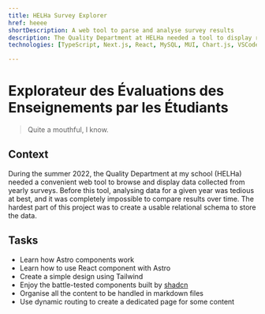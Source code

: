 ```yaml
---
title: HELHa Survey Explorer
href: heeee
shortDescription: A web tool to parse and analyse survey results
description: The Quality Department at HELHa needed a tool to display results and compare them over several years.
technologies: [TypeScript, Next.js, React, MySQL, MUI, Chart.js, VSCode]

---
```


# Explorateur des Évaluations des Enseignements par les Étudiants

> Quite a mouthful, I know.

## Context

During the summer 2022, the Quality Department at my school (HELHa) needed a convenient web tool to browse and display data collected from yearly surveys. Before this tool, analysing data for a given year was tedious at best, and it was completely impossible to compare results over time. The hardest part of this project was to create a usable relational schema to store the data.

## Tasks

- Learn how Astro components work
- Learn how to use React component with Astro
- Create a simple design using Tailwind
- Enjoy the battle-tested components built by [shadcn](https://ui.shadcn.com/)
- Organise all the content to be handled in markdown files
- Use dynamic routing to create a dedicated page for some content

